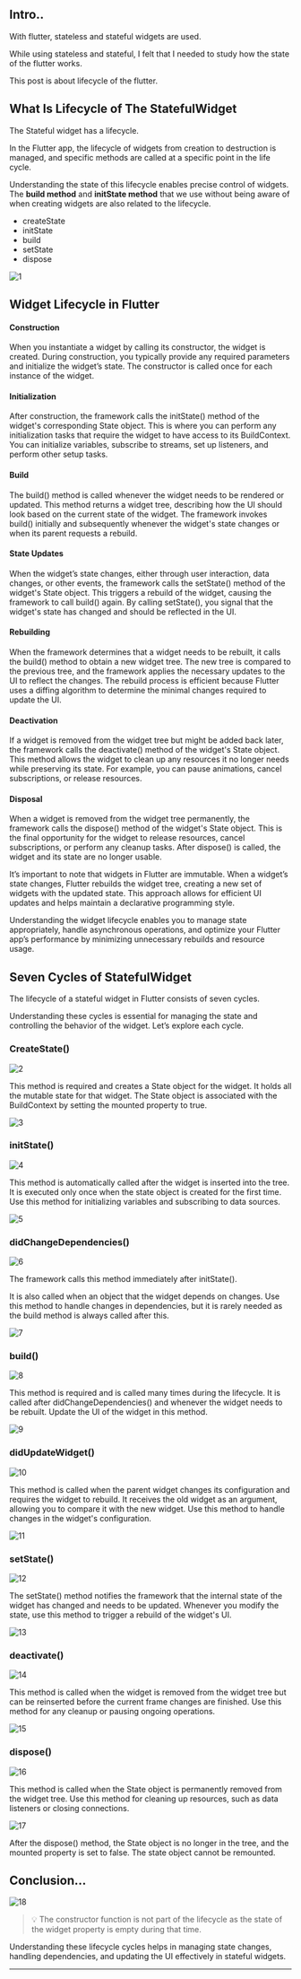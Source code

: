 ## Intro..
With flutter, stateless and stateful widgets are used. 

While using stateless and stateful, I felt that I needed to study how the state of the flutter works.

This post is about lifecycle of the flutter.

## What Is Lifecycle of The StatefulWidget
The Stateful widget has a lifecycle. 

In the Flutter app, the lifecycle of widgets from creation to destruction is managed, and specific methods are called at a specific point in the life cycle. 

Understanding the state of this lifecycle enables precise control of widgets. The **build method** and **initState method** that we use without being aware of when creating widgets are also related to the lifecycle.

- createState
- initState
- build
- setState
- dispose

![1](https://github.com/jinscodes/Blog_nextJS/assets/87598134/887715a8-5a0f-443c-a881-24c500cafb60)

## Widget Lifecycle in Flutter
#### Construction
When you instantiate a widget by calling its constructor, the widget is created. During construction, you typically provide any required parameters and initialize the widget’s state. The constructor is called once for each instance of the widget.

#### Initialization
After construction, the framework calls the initState() method of the widget's corresponding State object. This is where you can perform any initialization tasks that require the widget to have access to its BuildContext. You can initialize variables, subscribe to streams, set up listeners, and perform other setup tasks.

#### Build
The build() method is called whenever the widget needs to be rendered or updated. This method returns a widget tree, describing how the UI should look based on the current state of the widget. The framework invokes build() initially and subsequently whenever the widget's state changes or when its parent requests a rebuild.

#### State Updates
When the widget’s state changes, either through user interaction, data changes, or other events, the framework calls the setState() method of the widget's State object. This triggers a rebuild of the widget, causing the framework to call build() again. By calling setState(), you signal that the widget's state has changed and should be reflected in the UI.

#### Rebuilding
When the framework determines that a widget needs to be rebuilt, it calls the build() method to obtain a new widget tree. The new tree is compared to the previous tree, and the framework applies the necessary updates to the UI to reflect the changes. The rebuild process is efficient because Flutter uses a diffing algorithm to determine the minimal changes required to update the UI.

#### Deactivation
If a widget is removed from the widget tree but might be added back later, the framework calls the deactivate() method of the widget's State object. This method allows the widget to clean up any resources it no longer needs while preserving its state. For example, you can pause animations, cancel subscriptions, or release resources.

#### Disposal
When a widget is removed from the widget tree permanently, the framework calls the dispose() method of the widget's State object. This is the final opportunity for the widget to release resources, cancel subscriptions, or perform any cleanup tasks. After dispose() is called, the widget and its state are no longer usable.

It’s important to note that widgets in Flutter are immutable. When a widget’s state changes, Flutter rebuilds the widget tree, creating a new set of widgets with the updated state. This approach allows for efficient UI updates and helps maintain a declarative programming style.

Understanding the widget lifecycle enables you to manage state appropriately, handle asynchronous operations, and optimize your Flutter app’s performance by minimizing unnecessary rebuilds and resource usage.

## Seven Cycles of StatefulWidget 
The lifecycle of a stateful widget in Flutter consists of seven cycles.

Understanding these cycles is essential for managing the state and controlling the behavior of the widget. Let’s explore each cycle.

### CreateState()
![2](https://github.com/jinscodes/Blog_nextJS/assets/87598134/a43131a4-6136-4dd7-99bb-039ce31f248c)

This method is required and creates a State object for the widget. It holds all the mutable state for that widget. The State object is associated with the BuildContext by setting the mounted property to true.

![3](https://github.com/jinscodes/Blog_nextJS/assets/87598134/2d4deb25-37af-4511-bbd2-789280a6f35e)

### initState()
![4](https://github.com/jinscodes/Blog_nextJS/assets/87598134/9b9099a2-c250-4ff7-a92a-32f852645dba)

This method is automatically called after the widget is inserted into the tree. It is executed only once when the state object is created for the first time. Use this method for initializing variables and subscribing to data sources.

![5](https://github.com/jinscodes/Blog_nextJS/assets/87598134/f8a36a54-7944-4808-8c3d-4cdfbf9380d7)

### didChangeDependencies()
![6](https://github.com/jinscodes/Blog_nextJS/assets/87598134/1aed97ba-6035-48f3-880a-6e9fbc0e4c4a)

The framework calls this method immediately after initState(). 

It is also called when an object that the widget depends on changes. Use this method to handle changes in dependencies, but it is rarely needed as the build method is always called after this.

![7](https://github.com/jinscodes/Blog_nextJS/assets/87598134/fadbe097-3c63-477c-98a7-1671beae6a8d)

### build()
![8](https://github.com/jinscodes/Blog_nextJS/assets/87598134/7f6c70f4-78a8-4de7-b959-9e50ff59ce71)

This method is required and is called many times during the lifecycle. It is called after didChangeDependencies() and whenever the widget needs to be rebuilt. Update the UI of the widget in this method.

![9](https://github.com/jinscodes/Blog_nextJS/assets/87598134/e22a155d-0ccf-4aab-9b97-064007ea17b8)

### didUpdateWidget()
![10](https://github.com/jinscodes/Blog_nextJS/assets/87598134/cc4f5744-4365-4472-a45a-021ea81c186e)

This method is called when the parent widget changes its configuration and requires the widget to rebuild. It receives the old widget as an argument, allowing you to compare it with the new widget. Use this method to handle changes in the widget's configuration.

![11](https://github.com/jinscodes/Blog_nextJS/assets/87598134/3b883d97-1462-4a57-b823-42a8638b8852)

### setState()
![12](https://github.com/jinscodes/Blog_nextJS/assets/87598134/d8650714-69ce-4b49-80bd-2f4d8d35ec42)

The setState() method notifies the framework that the internal state of the widget has changed and needs to be updated. Whenever you modify the state, use this method to trigger a rebuild of the widget's UI.

![13](https://github.com/jinscodes/Blog_nextJS/assets/87598134/7290c3af-5863-4fcf-95b1-046e8d553bb8)

### deactivate()
![14](https://github.com/jinscodes/Blog_nextJS/assets/87598134/fce3326d-65a3-41cd-9711-baef9263bbc9)

This method is called when the widget is removed from the widget tree but can be reinserted before the current frame changes are finished. Use this method for any cleanup or pausing ongoing operations.

![15](https://github.com/jinscodes/Blog_nextJS/assets/87598134/3e53f69a-b508-49b2-8741-9be39544eca1)

### dispose()
![16](https://github.com/jinscodes/Blog_nextJS/assets/87598134/dec15a8f-c04a-43fe-bd28-d9c6a17aade2)

This method is called when the State object is permanently removed from the widget tree. Use this method for cleaning up resources, such as data listeners or closing connections.

![17](https://github.com/jinscodes/Blog_nextJS/assets/87598134/dcd362d6-4095-47dd-b26b-ea7b6dd1c152)

After the dispose() method, the State object is no longer in the tree, and the mounted property is set to false. The state object cannot be remounted.

## Conclusion...
![18](https://github.com/jinscodes/Blog_nextJS/assets/87598134/d8ceeb78-062f-4a9c-8a4a-2386051d8760)

> 💡 The constructor function is not part of the lifecycle as the state of the widget property is empty during that time.

Understanding these lifecycle cycles helps in managing state changes, handling dependencies, and updating the UI effectively in stateful widgets.

---
[](https://nomadcoders.co/flutter-for-beginners/lobby?utm_source=free_course&utm_campaign=flutter-for-beginners&utm_medium=site)

[](https://fronquarry.tistory.com/16)

[](https://dev.to/pranjal-barnwal/the-journey-of-a-widget-understanding-the-lifecycle-in-flutter-3plp)